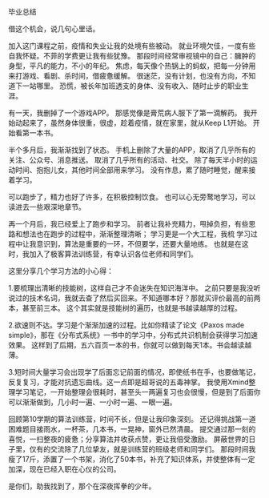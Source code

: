 毕业总结

借这个机会，说几句心里话。

加入这门课程之前，疫情和失业让我的处境有些被动。
就业环境欠佳，一度有些自我怀疑。不菲的学费更让我有些犹豫。
那段时间经常审视镜中的自己：臃肿的身型，平凡的能力，不小的年纪。
焦虑，每天像个热锅上的蚂蚁，把每一分钟用来打游戏、看剧、杀时间，借疲惫缓解。
很迷茫，没有计划，也没有方向，不知道下一站哪里。
恐慌，被长年加班透支的身体、没有收入、随时止步的职业生涯。


有一天，我删掉了一个游戏APP。
那感觉像是膏荒病人服下了第一滴解药。
我开始动起来了，虽然身体很重，很虚，趁着疫情，就在家里，就从Keep L1开始。
开始看第一本书。


半个多月后，我渐渐找到了状态。
手机上删除了大量的APP，取消了几乎所有的关注、公众号、消息推送。
取消了几乎所有的活动、社交。
除了每天半小时的运动时间、抱抱儿女，其他时间全部用来学习。
没有作息，累了随时睡觉，醒来接着学习。

可以跑步了，精力也好了许多，在积极控制饮食。
也可以心无旁鹜地学习，可以读进去一些艰深地章节。


再一个月后，我已经爱上了跑步和学习。
前者让我补充精力，甩掉负担，有些思路和想法也在跑步的过程中，渐渐整理清晰；
学习更是一个大工程，我梳
学习过程中让我意识到，算法是重要的一环，不但要学，还要大量地练。
也就是在这时，我加入了极客算法训练营，有幸认识各位老师和同学们。


这里分享几个学习方法的小心得：
  
  1.要梳理出清晰的技能树，这样自己才不会迷失在知识海洋中。
    之前只要是我没听说过的技术名词，我就去查了然后买回来。不知道哪本好？那就买评价最高的前两本，甚至前三本。
    这个其实就是技能树的遍历，也就是书越读越厚的过程。
  
  2.欲速则不达。学习是个渐渐加速的过程。比如你精读了论文《Paxos made simple》，那在《分布式系统》一书中的学习中，分布式共识机制会获得学习加速效果。
    这样到了后期，五六百页一本的书，你就可以做到每天1本。书会越读越薄。
  
  3.短时间大量学习会出现学了后面忘记前面的情况，即使纸书在手，也要做笔记，反复复习，才能对抗遗忘曲线。这一点即是超哥说的五毒神掌。
    我使用Xmind整理学习笔记，一开始整理会很耗时，甚至头一两遍复习也会很慢，但是到了后面你可以渐渐做到，几小时一遍、一小时一遍、一眼一遍。


回顾第10学期的算法训练营，时间不长，但是让我印象深刻。
还记得挑战第一道困难题目接雨水，一杯茶，几本书，一晃神，窗外已然清晨。
提交通过那一刻的喜悦，一扫整夜的疲惫；分享算法并收获点赞，更让我倍受激励。
屏蔽世界的日子里，仅有的交流除了几位挚友，就是训练营的班级老师和同学们。
那段时间我瘦了17斤，添置了一个书架，消化了50本书，补充了知识体系，并使整体有一定加深，现在已经入职在心仪的公司。


是你们，助我找到了，那个在深夜挥拳的少年。

